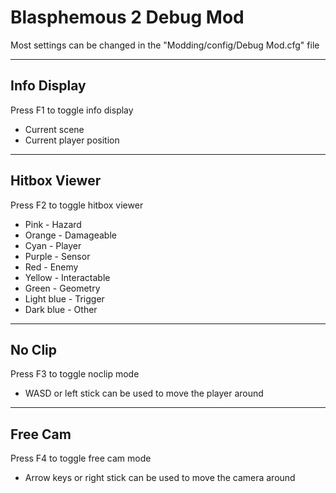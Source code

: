 # Blasphemous 2 Debug Mod
Most settings can be changed in the "Modding/config/Debug Mod.cfg" file

---

## Info Display
Press F1 to toggle info display
- Current scene
- Current player position

---

## Hitbox Viewer
Press F2 to toggle hitbox viewer
- Pink - Hazard
- Orange - Damageable
- Cyan - Player
- Purple - Sensor
- Red - Enemy
- Yellow - Interactable
- Green - Geometry
- Light blue - Trigger
- Dark blue - Other

---

## No Clip
Press F3 to toggle noclip mode
- WASD or left stick can be used to move the player around

---

## Free Cam
Press F4 to toggle free cam mode
- Arrow keys or right stick can be used to move the camera around
